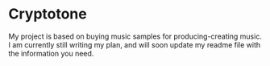 # Cryptotone
My project is based on buying music samples for producing-creating music. 
I am currently still writing my plan, and will soon update my readme file with the information you need.
